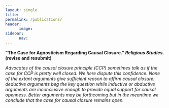 ```yaml
---
layout: single
title: 
permalink: /publications/
header:
      image: 
sidebar: 
      nav: 
--- 
```




**"The Case for Agnosticism Regarding Causal Closure." *Religious Studies.* (revise and resubmit)**

*Advocates of the causal closure principle (CCP) sometimes talk as if the case for CCP is pretty well closed. We here dispute this confidence. None of the extant arguments give sufficient reason to affirm causal closure: deductive arguments beg the key question while inductive or abductive arguments are inconclusive enough to provide equal support for causal openness. Better arguments may be forthcoming but in the meantime we conclude that the case for causal closure remains open.*